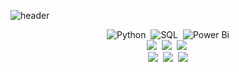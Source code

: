 ![header](https://capsule-render.vercel.app/api?type=venom&color=gradient&customColorList=20&fontColor=000000&height=300&section=header&text=한%20보%20영&fontSize=50)

<div align=center> 

 ![Python](https://img.shields.io/badge/Python-3776AB?style=flat-square&logo=python&logoColor=ffdd54)&nbsp;
  ![SQL](https://img.shields.io/badge/MySQL-4479A1.svg?style=flat-square&logo=pytorch&logoColor=black)&nbsp;
![Power Bi](https://img.shields.io/badge/power_bi-F2C811?style=for-the-badge&logo=powerbi&logoColor=black)
  <br>
  <img src="https://img.shields.io/badge/-AI-blue"/>&nbsp;
  <img src="https://img.shields.io/badge/-Machine Learning-yellowgreen"/>&nbsp;
 <img src="https://img.shields.io/badge/-AI Service Management-lightgrey"/>&nbsp;
<br>
<a href="https://b0b0.notion.site/Private-ML-AI-Engineer-509d7791ea714453ab3e74e106889e23"><img src="https://img.shields.io/badge/Notion-21130d?style=flat-square&logo=Notion&logoColor=white&link=https://b0b0.notion.site/Boyoung-Han-509d7791ea714453ab3e74e106889e23"/></a>&nbsp;
  <a href="https://www.linkedin.com/in/byhan2253"><img src="https://img.shields.io/badge/Linkedin-1e81b0?style=flat-square&logo=LinkedIn&logoColor=white&link=https://www.linkedin.com/in/byhan2253"/></a>&nbsp;
  <a href="mailto:byhan2253@ds.seoultech.ac.kr"><img src="https://img.shields.io/badge/Gmail-d14836?style=flat-square&logo=Gmail&logoColor=white&link=mailto:byhan2253@ds.seoultech.ac.kr"/></a>
 </div>
